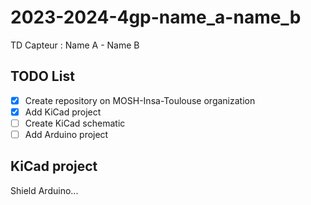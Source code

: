 # 2023-2024-4gp-name_a-name_b

TD Capteur : Name A - Name B

## TODO List

- [x] Create repository on MOSH-Insa-Toulouse organization
- [x] Add KiCad project
- [ ] Create KiCad schematic
- [ ] Add Arduino project

## KiCad project

Shield Arduino...
